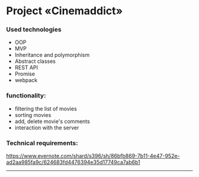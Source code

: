 # Project «Cinemaddict» 

### Used technologies 
- OOP
- MVP
- Inheritance and polymorphism
- Abstract classes
- REST API
- Promise
- webpack
 
 
### functionality:
- filtering the list of movies
- sorting movies
- add, delete movie's comments
- interaction with the server
 
### Technical requirements:
https://www.evernote.com/shard/s396/sh/86bfb869-7b11-4e47-952e-ad2aa985fa9c/624683fd4476394e35d17749ca7ab6b1

---




